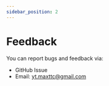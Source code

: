 ```yaml
---
sidebar_position: 2
---
```


# Feedback

You can report bugs and feedback via:

- GitHub Issue
- Email: [yt.maxttc@gmail.com](mailto:yt.maxttc@gmail.com)
